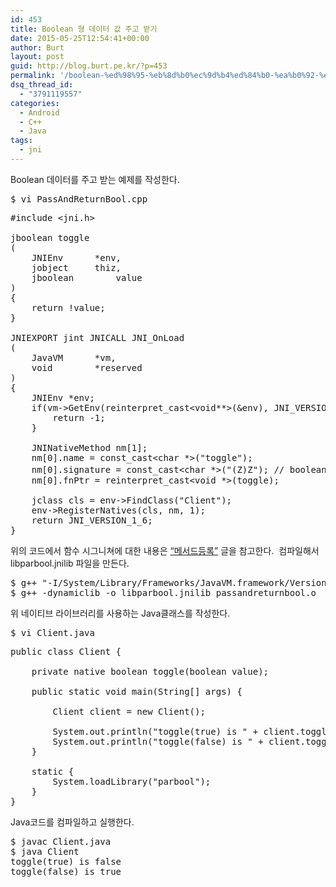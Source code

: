 ```yaml
---
id: 453
title: Boolean 형 데이터 값 주고 받기
date: 2015-05-25T12:54:41+00:00
author: Burt
layout: post
guid: http://blog.burt.pe.kr/?p=453
permalink: '/boolean-%ed%98%95-%eb%8d%b0%ec%9d%b4%ed%84%b0-%ea%b0%92-%ec%a3%bc%ea%b3%a0-%eb%b0%9b%ea%b8%b0/'
dsq_thread_id:
  - "3791119557"
categories:
  - Android
  - C++
  - Java
tags:
  - jni
---
```

<p class="p1">
  <span class="s1">Boolean 데이터를 주고 받는 예제를 작성한다. </span><!--more-->
</p>

<pre class="lang:default decode:true ">$ vi PassAndReturnBool.cpp</pre>

<pre class="lang:default decode:true ">#include &lt;jni.h&gt;

jboolean toggle
(
	JNIEnv		*env,
	jobject		thiz,
	jboolean		value
)
{
	return !value;
}

JNIEXPORT jint JNICALL JNI_OnLoad
(
	JavaVM		*vm,
	void		*reserved
)
{
	JNIEnv *env;
	if(vm-&gt;GetEnv(reinterpret_cast&lt;void**&gt;(&env), JNI_VERSION_1_6)) {
		return -1;
	}
	
	JNINativeMethod	nm[1];
	nm[0].name = const_cast&lt;char *&gt;("toggle");
	nm[0].signature = const_cast&lt;char *&gt;("(Z)Z"); // boolean을 받고 boolean을 반환하는 함수 시그니쳐
	nm[0].fnPtr = reinterpret_cast&lt;void *&gt;(toggle);
	
	jclass cls = env-&gt;FindClass("Client");
	env-&gt;RegisterNatives(cls, nm, 1);
	return JNI_VERSION_1_6;
}</pre>

위의 코드에서 함수 시그니쳐에 대한 내용은 [&#8220;메서드등록&#8221;](http://blog.burt.pe.kr/%eb%a9%94%ec%84%9c%eb%93%9c-%eb%93%b1%eb%a1%9d/) 글을 참고한다.  <span class="s1">컴파일해서 libparbool.jnilib 파일을 만든다.</span>

<pre class="lang:default decode:true ">$ g++ "-I/System/Library/Frameworks/JavaVM.framework/Versions/Current/Headers/" -c PassAndReturnBool.cpp
$ g++ -dynamiclib -o libparbool.jnilib passandreturnbool.o</pre>

<p class="p1">
  <span class="s1">위 네이티브 라이브러리를 사용하는 Java클래스를 작성한다.</span>
</p>

<pre class="lang:default decode:true ">$ vi Client.java</pre>

<pre class="lang:default decode:true ">public class Client {

    private native boolean toggle(boolean value);

    public static void main(String[] args) {
        
        Client client = new Client();

        System.out.println("toggle(true) is " + client.toggle(true));
        System.out.println("toggle(false) is " + client.toggle(false));
    }

    static {
        System.loadLibrary("parbool");
    }
}</pre>

<p class="p1">
  <span class="s1">Java코드를 컴파일하고 실행한다.</span>
</p>

<pre class="lang:default decode:true ">$ javac Client.java
$ java Client
toggle(true) is false
toggle(false) is true</pre>

&nbsp;
